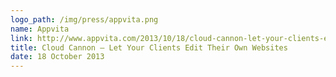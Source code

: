 ```yaml
---
logo_path: /img/press/appvita.png
name: Appvita
link: http://www.appvita.com/2013/10/18/cloud-cannon-let-your-clients-edit-their-own-websites/
title: Cloud Cannon – Let Your Clients Edit Their Own Websites
date: 18 October 2013
---
```

